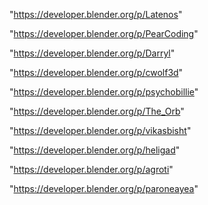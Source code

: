 "https://developer.blender.org/p/Latenos"

"https://developer.blender.org/p/PearCoding"

"https://developer.blender.org/p/Darryl"

"https://developer.blender.org/p/cwolf3d"

"https://developer.blender.org/p/psychobillie"

"https://developer.blender.org/p/The_Orb"

"https://developer.blender.org/p/vikasbisht"

"https://developer.blender.org/p/heligad"

"https://developer.blender.org/p/agroti"

"https://developer.blender.org/p/paroneayea"

 
 
